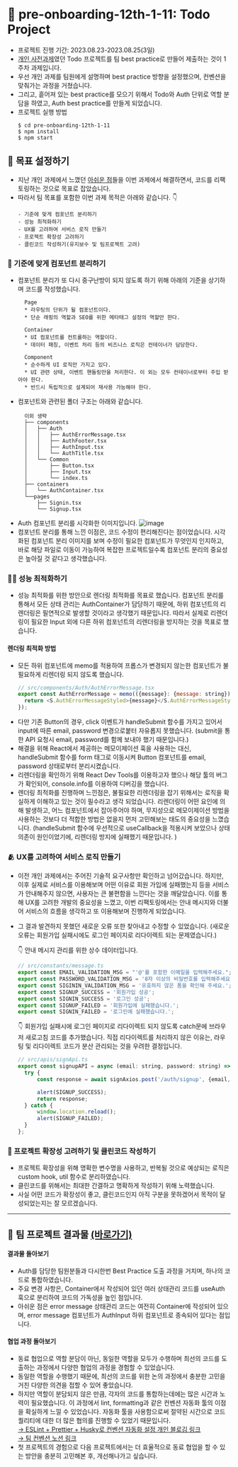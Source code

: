 # 📝 pre-onboarding-12th-1-11: Todo Project
- 프로젝트 진행 기간: 2023.08.23-2023.08.25(3일)
-   [개인 사전과제](https://github.com/Aroma-oh/wanted-pre-onboarding-frontend)였던 Todo 프로젝트를 팀 best practice로 만들어 제출하는 것이 1주차 과제입니다.
-   우선 개인 과제를 팀원에게 설명하며 best practice 방향을 설정했으며, 컨벤션을 맞춰가는 과정을 거쳤습니다. 
-   그리고, 흩어져 있는 best practice를 모으기 위해서 Todo와 Auth 단위로 역할 분담을 하였고, Auth best practice를 만들게 되었습니다.
-   프로젝트 실행 방법
    ```
    $ cd pre-onboarding-12th-1-11
    $ npm install
    $ npm start
    ```


## 🎯 목표 설정하기 
* 지난 개인 과제에서 느꼈던 [아쉬운 점](https://github.com/Aroma-oh/wanted-pre-onboarding-frontend#-%EC%95%84%EC%89%AC%EC%9B%80%EC%9C%BC%EB%A1%9C-%EB%82%A8%EC%9D%80-%EC%82%AC%ED%95%AD%EB%93%A4)들을 이번 과제에서 해결하면서, 코드를 리팩토링하는 것으로 목표로 잡았습니다. 
* 따라서 팀 목표를 포함한 이번 과제 목적은 아래와 같습니다. 👇
  ```
  - 기준에 맞게 컴포넌트 분리하기
  - 성능 최적화하기
  - UX를 고려하여 서비스 로직 만들기
  - 프로젝트 확장성 고려하기
  - 클린코드 작성하기(유지보수 및 팀프로젝트 고려)
  ```
### 🧩 기준에 맞게 컴포넌트 분리하기
* 컴포넌트 분리가 또 다시 중구난방이 되지 않도록 하기 위해 아래의 기준을 상기하며 코드를 작성했습니다. 
  ```
    Page
    * 라우팅의 단위가 될 컴포넌트이다.
    * 단순 래핑의 역할과 SEO를 위한 메타태그 설정의 역할만 한다.
    
    Container
    * UI 컴포넌트를 컨트롤하는 역할이다.
    * 데이터 패칭, 이벤트 처리 등의 비즈니스 로직은 컨테이너가 담당한다.
    
    Component
    * 순수하게 UI 로직만 가지고 있다.
    * UI 관련 상태, 이벤트 핸들링만을 처리한다. 이 외는 모두 컨테이너로부터 주입 받아야 한다.
    * 반드시 독립적으로 설계되어 재사용 가능해야 한다.
  ```
* 컴포넌트와 관련된 폴더 구조는 아래와 같습니다.
  ```
    이외 생략
    ├── components
    │   ├── Auth
    │   │   ├── AuthErrorMessage.tsx
    │   │   ├── AuthFooter.tsx
    │   │   ├── AuthInput.tsx
    │   │   └── AuthTitle.tsx
    │   └── Common
    │       ├── Button.tsx
    │       ├── Input.tsx
    │       └── index.ts
    ├── containers
    │   └── AuthContainer.tsx
    └──pages
        ├── Signin.tsx
        └── Signup.tsx
  ```
* Auth 컴포넌트 분리를 시각화한 이미지입니다.
  ![image](https://github.com/Aroma-oh/wanted-pre-onboarding-frontend-projects/assets/115550622/0fd09224-8d1f-4ae6-95d1-d67d8c0e9fd5)
* 컴포넌트 분리를 통해 느낀 이점은, 코드 수정이 편리해진다는 점이었습니다. 시각화된 컴포넌트 분리 이미지를 보며 수정이 필요한 컴포넌트가 무엇인지 인지하고, 바로 해당 파일로 이동이 가능하여 복잡한 프로젝트일수록 컴포넌트 분리의 중요성은 높아질 것 같다고 생각했습니다. 

### 🧚🏻 성능 최적화하기
* 성능 최적화를 위한 방안으로 렌더링 최적화를 목표로 했습니다. 컴포넌트 분리를 통해서 모든 상태 관리는 AuthContainer가 담당하기 때문에, 하위 컴포넌트의 리렌더링은 필연적으로 발생할 것이라고 생각했기 때문입니다. 따라서 실제로 리렌더링이 필요한 Input 외에 다른 하위 컴포넌트의 리렌더링을 방지하는 것을 목표로 했습니다. 
#### 렌더링 최적화 방법
* 모든 하위 컴포넌트에 memo를 적용하여 프롭스가 변경되지 않는한 컴포넌트가 불필요하게 리렌더링 되지 않도록 했습니다.
  ```js
  // src/components/Auth/AuthErrorMessage.tsx
  export const AuthErrorMessage = memo(({message}: {message: string}) => {
    return <S.AuthErrorMessageStyled>{message}</S.AuthErrorMessageStyled>;
  });
  ```
* 다만 기존 Button의 경우, click 이벤트가 handleSubmit 함수를 가지고 있어서 input에 따른 email, password 변경으로붙터 자유롭지 못했습니다. (submit을 통한 API 요청시 email, password를 함께 보내야 했기 때문입니다.)
* 해결을 위해 React에서 제공하는 메모이제이션 훅을 사용하는 대신, handleSubmit 함수를 form 태그로 이동시켜 Button 컴포넌트를 email, password 상태로부터 분리시켰습니다.
* 리렌더링을 확인하기 위해 React Dev Tools를 이용하고자 했으나 해당 툴의 버그가 확인되어, console.info를 이용하여 디버깅을 했습니다.
* 렌더링 최적화를 진행하며 느낀점은, 불필요한 리렌더링을 잡기 위해서는 로직을 확실하게 이해하고 있는 것이 필수라고 생각 되었습니다. 리렌더링이 어떤 요인에 의해 발생하고, 어느 컴포넌트에서 잡아주어야 하며, 무지성으로 메모이제이션 방법을 사용하는 것보다 더 적합한 방법은 없을지 먼저 고민해보는 태도의 중요성을 느꼈습니다. 
(handleSubmit 함수에 우선적으로 useCallback을 적용시켜 보았으나 상태 의존이 원인이었기에, 리렌더링 방지에 실패했기 때문입니다. )

### 🫂 UX를 고려하여 서비스 로직 만들기
* 이전 개인 과제에서는 주어진 기술적 요구사항만 확인하고 넘어갔습니다. 하지만, 이후 실제로 서비스를 이용해보며 어떤 이유로 회원 가입에 실패했는지 등을 서비스가 안내해주지 않으면, 사용자는 큰 불편함을 느낀다는 것을 깨달았습니다. 이를 통해 UX를 고려한 개발의 중요성을 느꼈고, 이번 리팩토링에서는 안내 메시지와 더불어 서비스의 흐름을 생각하고 또 이용해보며 진행하게 되었습니다. 
* 그 결과 발견하지 못했던 새로운 오류 또한 찾아내고 수정할 수 있었습니다. (새로운 오류는 회원가입 실패시에도 로그인 페이지로 리다이렉트 되는 문제였습니다.)

  👇 안내 메시지 관리를 위한 상수 데이터입니다. 
    ```js
    // src/constants/message.ts
    export const EMAIL_VALIDATION_MSG = "'@'를 포함한 이메일을 입력해주세요.";
    export const PASSWORD_VALIDATION_MSG = '8자 이상의 비밀번호를 입력해주세요.';
    export const SIGININ_VALIDATION_MSG = '유효하지 않은 폼을 확인해 주세요.';
    export const SIGNUP_SUCCESS = '회원가입 성공';
    export const SIGNIN_SUCCESS = '로그인 성공';
    export const SIGNUP_FAILED = '회원가입에 실패했습니다.';
    export const SIGNIN_FAILED = '로그인에 실패했습니다.';
  
    ```
  👇 회원가입 실패시에 로그인 페이지로 리다이렉트 되지 않도록 catch문에 브라우저 새로고침 코드를 추가했습니다. 직접 리다이렉트를 처리하지 않은 이유는, 라우팅 및 리다이렉트 코드가 분산 관리되는 것을 우려한 결정입니다. 
    ```js
    // src/apis/signApi.ts
    export const signupAPI = async (email: string, password: string) => {
      try {
          const response = await signAxios.post('/auth/signup', {email, password});
  
          alert(SIGNUP_SUCCESS);
          return response;
      } catch {
          window.location.reload();
          alert(SIGNUP_FAILED);
      }
    };
    ```

### 🤔 프로젝트 확장성 고려하기 및 클린코드 작성하기
* 프로젝트 확장성을 위해 명확한 변수명을 사용하고, 반복될 것으로 예상되는 로직은 custom hook, util 함수로 분리하였습니다.
* 클린코드를 위해서는 최대한 간결하고 명확하게 작성하기 위해 노력했습니다.
* 사실 어떤 코드가 확장성이 좋고, 클린코드인지 아직 구분을 못하겠어서 목적이 달성되었는지는 잘 모르겠습니다.

------


## 🎊 팀 프로젝트 결과물 [(바로가기)](https://github.com/wanted-pre-onboarding-12th-11/pre-onboarding-12th-1-11)
#### 결과물 돌아보기 
* Auth를 담당한 팀원분들과 다시한번 Best Practice 도출 과정을 거치며, 하나의 코드로 통합하였습니다.
* 주요 변경 사항은, Container에서 작성되어 있던 여러 상태관리 코드를 useAuth 훅으로 분리하여 코드의 가독성을 높인 점입니다.
* 아쉬운 점은 error message 상태관리 코드는 여전히 Container에 작성되어 있으며, error message 컴포넌트가 AuthInput 하위 컴포넌트로 종속되어 있다는 점입니다.
#### 협업 과정 돌아보기
* 동료 협업으로 역할 분담이 아닌, 동일한 역할을 모두가 수행하며 최선의 코드를 도출하는 과정에서 다양한 협업의 과정을 경험할 수 있었습니다.
* 동일한 역할을 수행했기 때문에, 최선의 코드를 위한 논의 과정에서 충분한 고민을 거친 다양한 의견을 접할 수 있어 좋았습니다.
* 하지만 역할이 분담되지 않은 만큼, 각자의 코드를 통합하는데에는 많은 시간과 노력이 필요했습니다. 이 과정에서 lint, formatting과 같은 컨벤션 자동화 툴의 이점을 확실하게 느낄 수 있었습니다. 자동화 툴을 사용함으로써 절약된 시간으로 코드 퀄리티에 대한 더 많은 협의를 진행할 수 있었기 때문입니다.
</br> [→ ESLint + Prettier + Husky로 컨벤션 자동화 설정 개인 블로깅 링크](https://velog.io/@on002way/%EC%83%9D%EC%82%B0%EC%84%B1%EC%9D%84-%EB%86%92%EC%9D%B4%EB%8A%94-%ED%98%91%EC%97%85-%EB%B0%A9%EB%B2%95)
</br> [→ 팀 컨벤션 노션 링크](https://motley-bird-51b.notion.site/3a21f7d6905f4d84b58b50471dd45d19)
* 첫 프로젝트의 경험으로 다음 프로젝트에서는 더 효율적으로 동료 협업을 할 수 있는 방안을 충분히 고민해본 후, 개선해나가고 싶습니다. 

